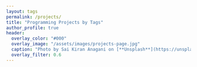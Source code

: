 ```yaml
---
layout: tags
permalink: /projects/
title: "Programming Projects by Tags"
author_profile: true
header:
  overlay_color: "#000"
  overlay_image: "/assets/images/projects-page.jpg"
  caption: "Photo by Sai Kiran Anagani on [**Unsplash**](https://unsplash.com)"
  overlay_filter: 0.6
---
```

